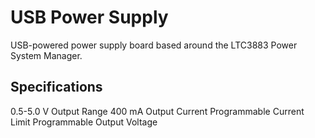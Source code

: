 # USB Power Supply
USB-powered power supply board based around the LTC3883 Power System Manager. 
## Specifications
0.5-5.0 V Output Range
400 mA Output Current
Programmable Current Limit
Programmable Output Voltage
